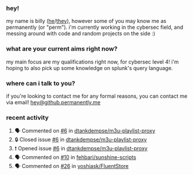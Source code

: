 ### hey!
my name is billy ([he](https://en.pronouns.page/he/him)/[they](https://en.pronouns.page/they/them)), however some of you may know me as permanently (or "perm"). i'm currently working in the cybersec field, and messing around with code and random projects on the side :)

### what are your current aims right now?
my main focus are my qualifications right now, for cybersec level 4! i'm hoping to also pick up some knowledge on splunk's query language.

### where can i talk to you?
if you're looking to contact me for any formal reasons, you can contact me via email! [hey@github.permanently.me](mailto:hey@github.permanently.me)

### recent activity
<!--START_SECTION:activity-->
1. 🗣 Commented on [#6](https://github.com/dtankdempse/m3u-playlist-proxy/issues/6#issuecomment-2463274732) in [dtankdempse/m3u-playlist-proxy](https://github.com/dtankdempse/m3u-playlist-proxy)
2. 🔒 Closed issue [#6](https://github.com/dtankdempse/m3u-playlist-proxy/issues/6) in [dtankdempse/m3u-playlist-proxy](https://github.com/dtankdempse/m3u-playlist-proxy)
3. ❗ Opened issue [#6](https://github.com/dtankdempse/m3u-playlist-proxy/issues/6) in [dtankdempse/m3u-playlist-proxy](https://github.com/dtankdempse/m3u-playlist-proxy)
4. 🗣 Commented on [#10](https://github.com/fehbari/sunshine-scripts/issues/10#issuecomment-2458332787) in [fehbari/sunshine-scripts](https://github.com/fehbari/sunshine-scripts)
5. 🗣 Commented on [#26](https://github.com/yoshiask/FluentStore/issues/26#issuecomment-2458284918) in [yoshiask/FluentStore](https://github.com/yoshiask/FluentStore)
<!--END_SECTION:activity-->
